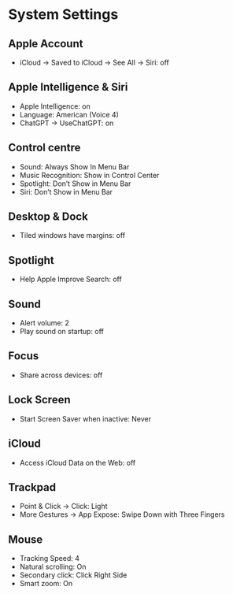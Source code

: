 # System Settings

## Apple Account

- iCloud -> Saved to iCloud -> See All -> Siri: off

## Apple Intelligence & Siri

- Apple Intelligence: on
- Language: American (Voice 4)
- ChatGPT -> UseChatGPT: on

## Control centre

- Sound: Always Show In Menu Bar
- Music Recognition: Show in Control Center
- Spotlight: Don’t Show in Menu Bar
- Siri: Don’t Show in Menu Bar

## Desktop & Dock

- Tiled windows have margins: off

## Spotlight

- Help Apple Improve Search: off

## Sound

- Alert volume: 2
- Play sound on startup: off

## Focus

- Share across devices: off

## Lock Screen

- Start Screen Saver when inactive: Never

## iCloud

- Access iCloud Data on the Web: off

## Trackpad

- Point & Click -> Click: Light
- More Gestures -> App Expose: Swipe Down with Three Fingers

## Mouse

- Tracking Speed: 4
- Natural scrolling: On
- Secondary click: Click Right Side
- Smart zoom: On
